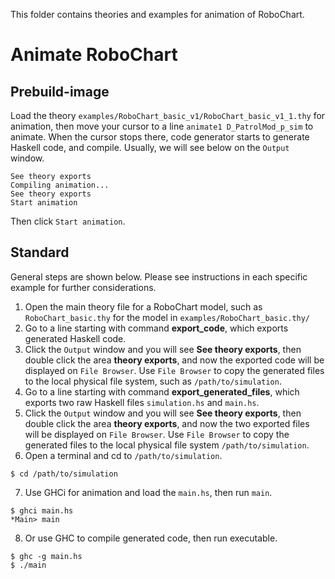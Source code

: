 This folder contains theories and examples for animation of RoboChart.

# Animate RoboChart
## Prebuild-image
Load the theory `examples/RoboChart_basic_v1/RoboChart_basic_v1_1.thy` for animation, then move your cursor to a line `animate1 D_PatrolMod_p_sim` to animate. When the cursor stops there, code generator starts to generate Haskell code, and compile. Usually, we will see below on the `Output` window.
```
See theory exports 
Compiling animation... 
See theory exports 
Start animation
```
Then click `Start animation`.

## Standard
General steps are shown below. Please see instructions in each specific example for further considerations.

1. Open the main theory file for a RoboChart model, such as `RoboChart_basic.thy` for the model in `examples/RoboChart_basic.thy/`
2. Go to a line starting with command **export_code**, which exports generated Haskell code.
3. Click the `Output` window and you will see **See theory exports**, then double click the area **theory exports**, and now the exported code will be displayed on `File Browser`. Use `File Browser` to copy the generated files to the local physical file system, such as `/path/to/simulation`.
4. Go to a line starting with command **export_generated_files**, which exports two raw Haskell files `simulation.hs` and `main.hs`.
5. Click the `Output` window and you will see **See theory exports**, then double click the area **theory exports**, and now the two exported files will be displayed on `File Browser`. Use `File Browser` to copy the generated files to the local physical file system `/path/to/simulation`.
6. Open a terminal and cd to `/path/to/simulation`.
```
$ cd /path/to/simulation
```
7. Use GHCi for animation and load the `main.hs`, then run `main`.
```
$ ghci main.hs
*Main> main
```
8. Or use GHC to compile generated code, then run executable.
```
$ ghc -g main.hs
$ ./main
```
